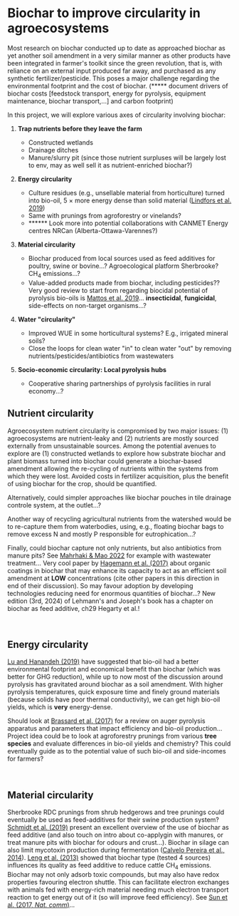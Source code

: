 # Biochar to improve circularity in agroecosystems

Most research on biochar conducted up to date as approached biochar as yet another soil amendment in a very similar manner as other products have been integrated in farmer's toolkit since the green revolution, that is, with reliance on an external input produced far away, and purchased as any synthetic fertilizer/pesticide. This poses a major challenge regarding the environmental footprint and the cost of biochar. (***** document drivers of biochar costs [feedstock transport, energy for pyrolysis, equipment maintenance, biochar transport,...] and carbon footprint)

In this project, we will explore various axes of circularity involving biochar:

1. **Trap nutrients before they leave the farm**
    - Constructed wetlands
    - Drainage ditches
    - Manure/slurry pit (since those nutrient surpluses will be largely lost to env, may as well sell it as nutrient-enriched biochar?)

2. **Energy circularity**
    - Culture residues (e.g., unsellable material from horticulture) turned into bio-oil, 5 $\times$ more energy dense than solid material ([Lindfors et al. 2019](https://www.sciencedirect.com/science/article/pii/S0961953419302144))
    - Same with prunings from agroforestry or vinelands?
    - ****** Look more into potential collaborations with CANMET Energy centres NRCan (Alberta-Ottawa-Varennes?)
  
3. **Material circularity**
    - Biochar produced from local sources used as feed additives for poultry, swine or bovine...? Agroecological platform Sherbrooke? CH<sub>4</sub> emissions...?
    - Value-added products made from biochar, including pesticides?? Very good review to start from regarding biocidal potential of pyrolysis bio-oils is [Mattos et al. 2019](https://www.sciencedirect.com/science/article/pii/S0165237018306235)... **insecticidal**, **fungicidal**, side-effects on non-target organisms...?
  
4. **Water "circularity"**
    - Improved WUE in some horticultural systems? E.g., irrigated mineral soils?
    - Close the loops for clean water "in" to clean water "out" by removing nutrients/pesticides/antibiotics from wastewaters

5. **Socio-economic circularity: Local pyrolysis hubs**
    - Cooperative sharing partnerships of pyrolysis facilities in rural economy...?



## Nutrient circularity
Agroecosystem nutrient circularity is compromised by two major issues: (1) agroecosystems are nutrient-leaky and (2) nutrients are mostly sourced externally from unsustainable sources. Among the potential avenues to explore are (1) constructed wetlands to explore how substrate biochar and plant biomass turned into biochar could generate a biochar-based amendment allowing the re-cycling of nutrients within the systems from which they were lost. Avoided costs in fertilizer acquisition, plus the benefit of using biochar for the crop, should be quantified. 

Alternatively, could simpler approaches like biochar pouches in tile drainage controle system, at the outlet...?

Another way of recycling agricultural nutrients from the watershed would be to re-capture them from waterbodies, using, e.g., floating biochar bags to remove excess N and mostly P responsible for eutrophication...?

Finally, could biochar capture not only nutrients, but also antibiotics from manure pits? See [Mahrhaki & Mao 2022](https://acsess.onlinelibrary.wiley.com/doi/10.1002/jeq2.20331) for example with wastewater treatment... Very cool paper by [Hagemann et al. (2017)](https://www.nature.com/articles/s41467-017-01123-0) about organic coatings in biochar that may enhance its capacity to act as an efficient soil amendment at **LOW** concentrations (cite other papers in this direction in end of their discussion). So may favour adoption by developing technologies reducing need for enormous quantities of biochar...? New edition (3rd, 2024) of Lehmann's and Joseph's book has a chapter on biochar as feed additive, ch29 Hegarty et al.! 

<br>

## Energy circularity
[Lu and Hanandeh (2019)](https://www.sciencedirect.com/science/article/pii/S0959652618337272) have suggested that bio-oil had a better environmental footprint and economical benefit than biochar (which was better for GHG reduction), while up to now most of the discussion around pyrolysis has gravitated around biochar as a soil amendment. With higher pyrolysis temperatures, quick exposure time and finely ground materials (because solids have poor thermal conductivity), we can get high bio-oil yields, which is **very** energy-dense. 

Should look at [Brassard et al. (2017)](https://www.sciencedirect.com/science/article/pii/S1537511017302234) for a review on auger pyrolysis apparatus and parameters that impact efficiency and bio-oil production... Project idea could be to look at agroforestry prunings from various **tree species** and evaluate differences in bio-oil yields and chemistry? This could eventually guide as to the potential value of such bio-oil and side-incomes for farmers? 

<br>

## Material circularity
Sherbrooke RDC prunings from shrub hedgerows and tree prunings could eventually be used as feed-additives for their swine production system? [Schmidt et al. (2019)](https://peerj.com/articles/7373/) present an excellent overview of the use of biochar as feed additive (and also touch on intro about co-applygin with manures, or treat manure pits with biochar for odours and crust...). Biochar in silage can also limit mycotoxin production during fermentation ([Calvelo Pereira et al., 2014](https://www.sciencedirect.com/science/article/pii/S0377840114002247)). [Leng et al. (2013)](https://www.lrrd.org/lrrd25/6/leng25106.htm) showed that biochar type (tested 4 sources) influences its quality as feed additive to reduce cattle CH<sub>4</sub> emissions. Biochar may not only adsorb toxic compounds, but may also have redox properties favouring electron shuttle. This can facilitate electron exchanges with animals fed with energy-rich material needing much electron transport reaction to get energy out of it (so will improve feed efficiency). See [Sun et al. (2017, *Nat. comm*)](https://www.nature.com/articles/ncomms14873)... 
